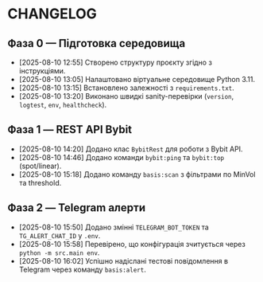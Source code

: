 ﻿# CHANGELOG

## Фаза 0 — Підготовка середовища
- [2025-08-10 12:55] Створено структуру проєкту згідно з інструкціями.
- [2025-08-10 13:05] Налаштовано віртуальне середовище Python 3.11.
- [2025-08-10 13:15] Встановлено залежності з `requirements.txt`.
- [2025-08-10 13:20] Виконано швидкі sanity-перевірки (`version`, `logtest`, `env`, `healthcheck`).

## Фаза 1 — REST API Bybit
- [2025-08-10 14:20] Додано клас `BybitRest` для роботи з Bybit API.
- [2025-08-10 14:46] Додано команди `bybit:ping` та `bybit:top` (spot/linear).
- [2025-08-10 15:18] Додано команду `basis:scan` з фільтрами по MinVol та threshold.

## Фаза 2 — Telegram алерти
- [2025-08-10 15:50] Додано змінні `TELEGRAM_BOT_TOKEN` та `TG_ALERT_CHAT_ID` у `.env`.
- [2025-08-10 15:58] Перевірено, що конфігурація зчитується через `python -m src.main env`.
- [2025-08-10 16:02] Успішно надіслані тестові повідомлення в Telegram через команду `basis:alert`.
